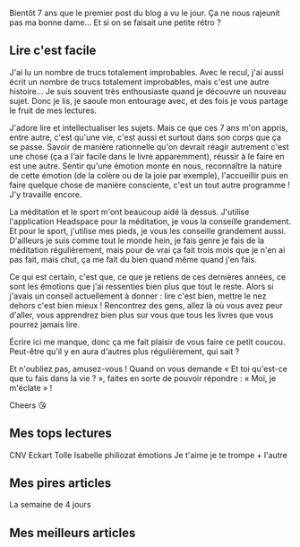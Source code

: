 <!--
.. title: Développement personnel : 7 ans après
.. slug: dev-personnel-ce-que-jai-appris-en-7-ans
.. date: 2019-05-27 08:00:00+02:00
.. tags: Développement personnel
.. link:
.. description:
.. type: text
.. status: draft
-->


Bientôt 7 ans que le premier post du blog a vu le jour. Ça ne nous rajeunit pas ma bonne dame… Et si on se faisait une petite rétro ?

<!-- TEASER_END -->

## Lire c'est facile

J'ai lu un nombre de trucs totalement improbables. Avec le recul, j'ai aussi écrit un nombre de trucs totalement improbables, mais c'est une autre histoire… Je suis souvent très enthousiaste quand je découvre un nouveau sujet. Donc je lis, je saoule mon entourage avec, et des fois je vous partage le fruit de mes lectures.

J'adore lire et intellectualiser les sujets. Mais ce que ces 7 ans m'on appris, entre autre, c'est qu'une vie, c'est aussi et surtout dans son corps que ça se passe. Savoir de manière rationnelle qu'on devrait réagir autrement c'est une chose (ça a l'air facile dans le livre apparemment), réussir à le faire en est une autre. Sentir qu'une émotion monte en nous, reconnaître la nature de cette émotion (de la colère ou de la joie par exemple), l'accueillir puis en faire quelque chose de manière consciente, c'est un tout autre programme ! J'y travaille encore.

La méditation et le sport m'ont beaucoup aidé là dessus. J'utilise l'application Headspace pour la méditation, je vous la conseille grandement. Et pour le sport, j'utilise mes pieds, je vous les conseille grandement aussi. D'ailleurs je suis comme tout le monde hein, je fais genre je fais de la méditation régulièrement, mais pour de vrai ça fait trois mois que je n'en ai pas fait, mais chut, ça me fait du bien quand même quand j'en fais.

Ce qui est certain, c'est que, ce que je retiens de ces dernières années, ce sont les émotions que j'ai ressenties bien plus que tout le reste. Alors si j'avais un conseil actuellement à donner : lire c'est bien, mettre le nez dehors c'est bien mieux ! Rencontrez des gens, allez là où vous avez peur d'aller, vous apprendrez bien plus sur vous que tous les livres que vous pourrez jamais lire.

Écrire ici me manque, donc ça me fait plaisir de vous faire ce petit coucou. Peut-être qu'il y en aura d'autres plus régulièrement, qui sait ?

Et n'oubliez pas, amusez-vous ! Quand on vous demande « Et toi qu'est-ce que tu fais dans la vie ? », faites en sorte de pouvoir répondre : « Moi, je m'éclate » !

Cheers 😘

## Mes tops lectures

CNV
Eckart Tolle
Isabelle philiozat émotions
Je t'aime je te trompe + l'autre

## Mes pires articles

La semaine de 4 jours

## Mes meilleurs articles
